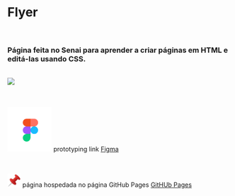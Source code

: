 <h1>Flyer</h1>

<br><h3>Página feita no Senai para aprender a criar páginas em HTML e editá-las usando CSS.</h3>

<br><img src="https://github.com/Miguel1DM/Folder/blob/main/img/tela.png">

<br><br><img src="https://github.com/Miguel1DM/Cartao-de-visitas/blob/main/img/download.png" width = "100px"/> prototyping link [Figma](https://www.figma.com/file/LpdFivPdI8kVfiifOUf5Zm/Aula-28-08-23?type=design&mode=design&t=Fga8E9MRLRRsLjm4-1)

<br><br><img src="https://github.com/Miguel1DM/Cartao-de-visitas/blob/main/img/alfinete.png" width = "30px"/> página hospedada no página GitHub Pages [GitHUb Pages](https://miguel1dm.github.io/Cartao-de-visitas/)







